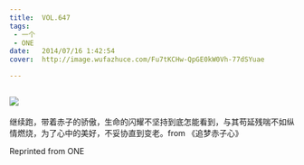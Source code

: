 ```yaml
---
title:	VOL.647
tags:
 - 一个
 - ONE
date:	2014/07/16 1:42:54
cover:	http://image.wufazhuce.com/Fu7tKCHw-QpGE0kW0Vh-77dSYuae

---
```

![](http://image.wufazhuce.com/Fu7tKCHw-QpGE0kW0Vh-77dSYuae)
---

继续跑，带着赤子的骄傲，生命的闪耀不坚持到底怎能看到，与其苟延残喘不如纵情燃烧，为了心中的美好，不妥协直到变老。from 《追梦赤子心》
 
Reprinted from ONE
